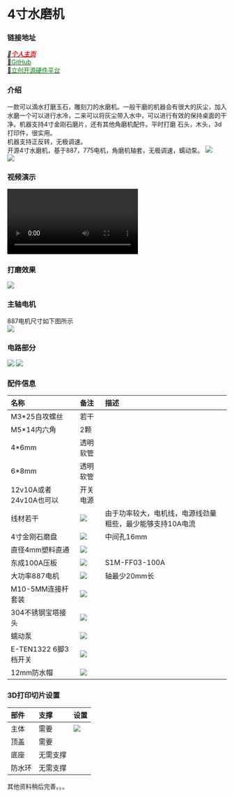 # 4寸水磨机
### 链接地址
***[🚩<font color="red">个人主页</font>](http://vip.dgrand.cn)***  
[🍎<font color="green">GitHub</font>](https://github.com/xvipservice/4-inch-water-mill)  
[🍏<font color="green">立创开源硬件平台</font>](https://oshwhub.com/xvipservice/shui-mo-ji_copy)

### 介绍
一款可以滴水打磨玉石，雕刻刀的水磨机。一般干磨的机器会有很大的灰尘，加入水磨一个可以进行水冷，二来可以将灰尘带入水中，可以进行有效的保持桌面的干净。机器支持4寸金刚石磨片，还有其他角磨机配件。平时打磨 石头，木头，3d打印件，很实用。  
机器支持正反转，无极调速。  
开源4寸水磨机，基于887，775电机，角磨机轴套，无极调速，蠕动泵。
![](images/1.jpg)  
![](images/4.jpg)
### 视频演示
![iframe](images/video.mp4) 
### 打磨效果
![](images/%E6%89%93%E7%A3%A8%E6%95%88%E6%9E%9C.png)
### 主轴电机
887电机尺寸如下图所示  
![](images/887%E7%94%B5%E6%9C%BA.jpg)
### 电路部分
![](images/%E5%8E%9F%E7%90%86%E5%9B%BE.png)
![](images/%E7%94%B5%E8%B7%AF.png)
### 配件信息
 名称 | 备注 |描述
:---|:---|:---
 M3*25自攻螺丝|若干|
 M5*14内六角|2颗
 4*6mm | 透明软管
 6*8mm | 透明软管
 12v10A或者24v10A也可以|开关电源
 线材若干|![](images/20230323150231.png)|由于功率较大，电机线，电源线劲量粗些，最少能够支持10A电流
 4寸金刚石磨盘|![](images/20230323145145.png)|中间孔16mm
 直径4mm塑料直通 |![](images/20230323144949.png)
 东成100A压板|![](images/%E5%8E%8B%E6%9D%BF.png)|S1M-FF03-100A
 大功率887电机|![](images/887.png)|轴最少20mm长|
 M10-5MM连接杆套装|![](images/%E8%BD%B4%E5%A5%97.png)
 304不锈钢宝塔接头|![](images/%E6%8E%92%E6%B0%B4.png)
 蠕动泵|![](images/%E8%A0%95%E5%8A%A8%E6%B3%B5.png)
 E-TEN1322 6脚3档开关|![](images/20230323144747.png)
 12mm防水帽|![](images/20230323144810.png)

### 3D打印切片设置
部件 | 支撑| 设置
:---|:---|:---
主体|需要|![](images/20230323145324.png)
顶盖|需要
底座|无需支撑  
防水环|无需支撑  



其他资料稍后完善。。。  
